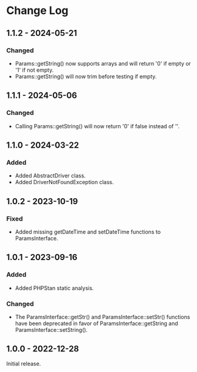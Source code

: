 # Change Log

## 1.1.2 - 2024-05-21

### Changed

- Params::getString() now supports arrays and will return '0' if empty or '1' if not empty.
- Params::getString() will now trim before testing if empty.

## 1.1.1 - 2024-05-06

### Changed

- Calling Params::getString() will now return '0' if false instead of ''.

## 1.1.0 - 2024-03-22

### Added

- Added AbstractDriver class.
- Added DriverNotFoundException class.

## 1.0.2 - 2023-10-19

### Fixed

- Added missing getDateTime and setDateTime functions to ParamsInterface.

## 1.0.1 - 2023-09-16

### Added

- Added PHPStan static analysis.

### Changed

- The ParamsInterface::getStr() and ParamsInterface::setStr() functions have been deprecated in favor of ParamsInterface::getString and ParamsInterface::setString().

## 1.0.0 - 2022-12-28

Initial release.
